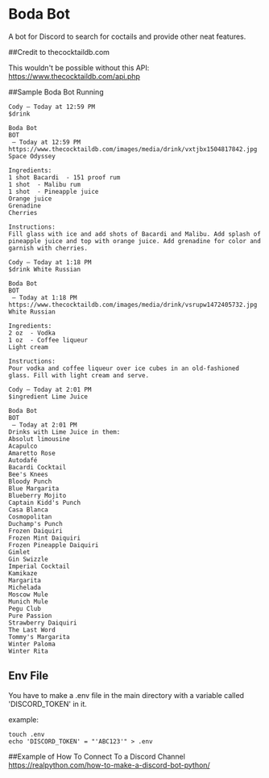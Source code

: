 # Boda Bot

A bot for Discord to search for coctails and provide other neat features.

##Credit to thecocktaildb.com

This wouldn't be possible without this API: https://www.thecocktaildb.com/api.php

##Sample Boda Bot Running
```buildoutcfg
Cody — Today at 12:59 PM
$drink

Boda Bot
BOT
 — Today at 12:59 PM
https://www.thecocktaildb.com/images/media/drink/vxtjbx1504817842.jpg
Space Odyssey

Ingredients:
1 shot Bacardi  - 151 proof rum
1 shot  - Malibu rum
1 shot  - Pineapple juice
Orange juice
Grenadine
Cherries

Instructions:
Fill glass with ice and add shots of Bacardi and Malibu. Add splash of pineapple juice and top with orange juice. Add grenadine for color and garnish with cherries.
```

```buildoutcfg
Cody — Today at 1:18 PM
$drink White Russian

Boda Bot
BOT
 — Today at 1:18 PM
https://www.thecocktaildb.com/images/media/drink/vsrupw1472405732.jpg
White Russian

Ingredients:
2 oz  - Vodka
1 oz  - Coffee liqueur
Light cream

Instructions:
Pour vodka and coffee liqueur over ice cubes in an old-fashioned glass. Fill with light cream and serve.
```

```buildoutcfg
Cody — Today at 2:01 PM
$ingredient Lime Juice

Boda Bot
BOT
 — Today at 2:01 PM
Drinks with Lime Juice in them:
Absolut limousine
Acapulco
Amaretto Rose
Autodafé
Bacardi Cocktail
Bee's Knees
Bloody Punch
Blue Margarita
Blueberry Mojito
Captain Kidd's Punch
Casa Blanca
Cosmopolitan
Duchamp's Punch
Frozen Daiquiri
Frozen Mint Daiquiri
Frozen Pineapple Daiquiri
Gimlet
Gin Swizzle
Imperial Cocktail
Kamikaze
Margarita
Michelada
Moscow Mule
Munich Mule
Pegu Club
Pure Passion
Strawberry Daiquiri
The Last Word
Tommy's Margarita
Winter Paloma
Winter Rita
```

## Env File

You have to make a .env file in the main directory with a variable called 'DISCORD_TOKEN' in it.

example:
```
touch .env
echo 'DISCORD_TOKEN' = "'ABC123'" > .env
```

##Example of How To Connect To a Discord Channel
https://realpython.com/how-to-make-a-discord-bot-python/
